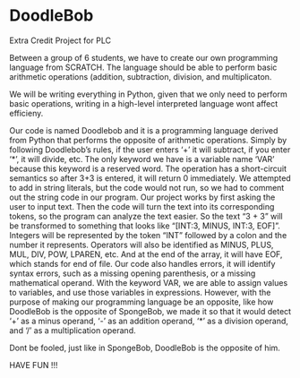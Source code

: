 # DoodleBob

Extra Credit Project for PLC 

Between a group of 6 students, we have to create our own programming language from SCRATCH. 
The language should be able to perform basic arithmetic operations (addition, subtraction, division, and multiplicaton.

We will be writing everything in Python, given that we only need to perform basic operations, writing in a high-level interpreted language wont affect efficieny. 
 
Our code is named Doodlebob and it is a programming language derived from Python that performs the opposite of arithmetic operations. Simply by following Doodlebob’s rules, if the user enters ‘+’ it will subtract, if you enter ‘\*’, it will divide, etc. The only keyword we have is a variable name ‘VAR’ because this keyword is a reserved word. The operation has a short-circuit semantics so after 3+3 is entered, it will return 0 immediately. We attempted to add in string literals, but the code would not run, so we had to comment out the string code in our program. Our project works by first asking the user to input text. Then the code will turn the text into its corresponding tokens, so the program can analyze the text easier. So the text “3 + 3” will be transformed to something that looks like “[INT:3, MINUS, INT:3, EOF]”. Integers will be represented by the token “INT” followed by a colon and the number it represents. Operators will also be identified as MINUS, PLUS, MUL, DIV, POW, LPAREN, etc. And at the end of the array, it will have EOF, which stands for end of file. Our code also handles errors, it will identify syntax errors, such as a missing opening parenthesis, or a missing mathematical operand. With the keyword VAR, we are able to assign values to variables, and use those variables in expressions. However, with the purpose of making our programming language be an opposite, like how DoodleBob is the opposite of SpongeBob, we made it so that it would detect ‘+’ as a minus operand, ‘-’ as an addition operand, ‘\*’ as a division operand, and ‘/’ as a multiplication operand.

 
Dont be fooled, just like in SpongeBob, DoodleBob is the opposite of him. 
 
HAVE FUN !!!
